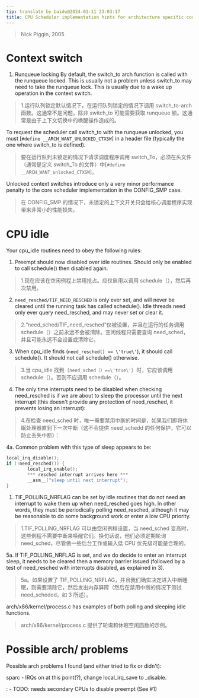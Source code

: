 ```yaml
---
tip: translate by baidu@2024-01-11 23:03:17
title: CPU Scheduler implementation hints for architecture specific code
---
```


> Nick Piggin, 2005

# Context switch

1. Runqueue locking By default, the switch_to arch function is called with the runqueue locked. This is usually not a problem unless switch_to may need to take the runqueue lock. This is usually due to a wake up operation in the context switch.

> 1.运行队列锁定默认情况下，在运行队列锁定的情况下调用 switch_to-arch 函数。这通常不是问题，除非 switch_to 可能需要获取 runqueue 锁。这通常是由于上下文切换中的唤醒操作造成的。

To request the scheduler call switch_to with the runqueue unlocked, you must [`#define __ARCH_WANT_UNLOCKED_CTXSW`] in a header file (typically the one where switch_to is defined).

> 要在运行队列未锁定的情况下请求调度程序调用 switch_To，必须在头文件（通常是定义 switch_To 的文件）中[`#define __ARCH_WANT_unlocked_CTXSW`]。

Unlocked context switches introduce only a very minor performance penalty to the core scheduler implementation in the CONFIG_SMP case.

> 在 CONFIG_SMP 的情况下，未锁定的上下文开关只会给核心调度程序实现带来非常小的性能损失。

# CPU idle

Your cpu_idle routines need to obey the following rules:

1.  Preempt should now disabled over idle routines. Should only be enabled to call schedule() then disabled again.

> 1.现在应该在空闲例程上禁用抢占。应仅启用以调用 schedule（），然后再次禁用。

2.  `need_resched/TIF_NEED_RESCHED` is only ever set, and will never be cleared until the running task has called schedule(). Idle threads need only ever query need_resched, and may never set or clear it.

> 2.“need_sched/TIF_need_resched”仅被设置，并且在运行的任务调用 schedule（）之前永远不会被清除。空闲线程只需要查询 need_sched，并且可能永远不会设置或清除它。

3.  When cpu_idle finds (`need_resched() == \'true\'`), it should call schedule(). It should not call schedule() otherwise.

> 3.当 cpu_idle 找到（`need_sched（）==\'true\'`）时，它应该调用 schedule（）。否则不应调用 schedule（）。

4.  The only time interrupts need to be disabled when checking need_resched is if we are about to sleep the processor until the next interrupt (this doesn\'t provide any protection of need_resched, it prevents losing an interrupt):

> 4.在检查 need_sched 时，唯一需要禁用中断的时间是，如果我们即将休眠处理器直到下一次中断（这不会提供 need_schedd 的任何保护，它可以防止丢失中断）：

4a. Common problem with this type of sleep appears to be:

```c
local_irq_disable();
if (!need_resched()) {
        local_irq_enable();
        *** resched interrupt arrives here ***
        __asm__("sleep until next interrupt");
}
```

1.  TIF_POLLING_NRFLAG can be set by idle routines that do not need an interrupt to wake them up when need_resched goes high. In other words, they must be periodically polling need_resched, although it may be reasonable to do some background work or enter a low CPU priority.

> 1.TIF_POLLING_NRFLAG 可以由空闲例程设置，当 need_sched 变高时，这些例程不需要中断来唤醒它们。换句话说，他们必须定期轮询 need_sched，尽管做一些后台工作或输入低 CPU 优先级可能是合理的。

5a. If TIF_POLLING_NRFLAG is set, and we do decide to enter an interrupt sleep, it needs to be cleared then a memory barrier issued (followed by a test of need_resched with interrupts disabled, as explained in 3).

> 5a。如果设置了 TIF_POLLING_NRFLAG，并且我们确实决定进入中断睡眠，则需要清除它，然后发出内存屏障（然后在禁用中断的情况下测试 need_scheded，如 3 所述）。

arch/x86/kernel/process.c has examples of both polling and sleeping idle functions.

> arch/x86/kernel/process.c 提供了轮询和休眠空闲函数的示例。

# Possible arch/ problems

Possible arch problems I found (and either tried to fix or didn\'t):

sparc - IRQs on at this point(?), change local_irq_save to \_disable.

: - TODO: needs secondary CPUs to disable preempt (See #1)

